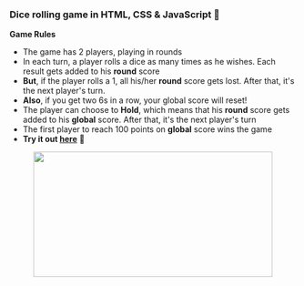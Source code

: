 ### Dice rolling game in HTML, CSS &amp; JavaScript 🎲

**Game Rules**
- The game has 2 players, playing in rounds
- In each turn, a player rolls a dice as many times as he wishes. Each result gets added to his **round** score
- **But**, if the player rolls a 1, all his/her **round** score gets lost. After that, it's the next player's turn.
- **Also**, if you get two 6s in a row, your global score will reset!
- The player can choose to **Hold**, which means that his **round** score gets added to his **global** score. After that, it's the next player's turn
- The first player to reach 100 points on **global** score wins the game
- **Try it out [here](https://mostmojo.github.io/dice-roll/)** 🚀

<p align="center">
  <img width="420" height="220" src="https://res.cloudinary.com/mostmojo/image/upload/v1560334213/dice.png">
</p>
